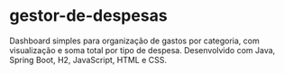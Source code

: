 # gestor-de-despesas
Dashboard simples para organização de gastos por categoria, com visualização e soma total por tipo de despesa. Desenvolvido com Java, Spring Boot, H2, JavaScript, HTML e CSS.
